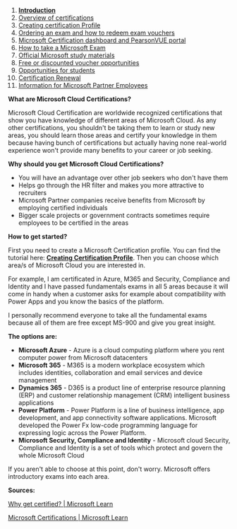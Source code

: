 1. [**Introduction**](https://www.reddit.com/r/SCICertifications/comments/w74aog/introduction)
2. [Overview of certifications](https://www.reddit.com/r/SCICertifications/comments/w74w7l/overview_of_certifications)
3. [Creating certification Profile](https://www.reddit.com/r/SCICertifications/comments/w8w1yv/creating_certification_profile)
4. [Ordering an exam and how to redeem exam vouchers](https://www.reddit.com/r/SCICertifications/comments/w8w45v/ordering_an_exam_and_how_to_redeem_exam_vouchers)
5. [Microsoft Certification dashboard and PearsonVUE portal](https://www.reddit.com/r/SCICertifications/comments/wcx8jh/microsoft_certification_dashboard_and_pearsonvue)
6. [How to take a Microsoft Exam](https://www.reddit.com/r/SCICertifications/comments/10sa4cx/how_to_take_a_microsoft_exam/)
7. [Official Microsoft study materials](https://www.reddit.com/r/SCICertifications/comments/wcxbwc/official_microsoft_study_materials)
8. [Free or discounted voucher opportunities](https://www.reddit.com/r/SCICertifications/comments/wcxdl2/free_or_discounted_voucher_opportunities)
9. [Opportunities for students](https://www.reddit.com/r/SCICertifications/comments/x4sltu/opportunities_for_students/)
10. [Certification Renewal](https://www.reddit.com/r/SCICertifications/comments/wcxnw1/certification_renewal)
11. [Information for Microsoft Partner Employees](https://www.reddit.com/r/SCICertifications/comments/ww24ib/information_for_microsoft_partner_employees)

**What are Microsoft Cloud Certifications?**

Microsoft Cloud Certification are worldwide recognized certifications that show you have knowledge of different areas of Microsoft Cloud. As any other certifications, you shouldn't be taking them to learn or study new areas, you should learn those areas and certify your knowledge in them because having bunch of certifications but actually having none real-world experience won't provide many benefits to your career or job seeking.

**Why should you get Microsoft Cloud Certifications?**

* You will have an advantage over other job seekers who don't have them
* Helps go through the HR filter and makes you more attractive to recruiters
* Microsoft Partner companies receive benefits from Microsoft by employing certified individuals
* Bigger scale projects or government contracts sometimes require employees to be certified in the areas

**How to get started?**

First you need to create a Microsoft Certification profile. You can find the tutorial here: [**Creating Certification Profile**](https://www.reddit.com/r/SCICertifications/comments/w8w1yv/creating_certification_profile/).  Then you can choose which area/s of Microsoft Cloud you are interested in.

For example, I am certificated in Azure, M365 and Security, Compliance and Identity and I have passed fundamentals exams in all 5 areas because it will come in handy when a customer asks for example about compatibility with Power Apps and you know the basics of the platform.

I personally recommend everyone to take all the fundamental exams because all of them are free except MS-900 and give you great insight.

**The options are:**

* **Microsoft Azure** \- Azure is a cloud computing platform where you rent computer power from Microsoft datacenters
* **Microsoft 365** \- M365 is a modern workplace ecosystem which includes identities, collaboration and email services and device management
* **Dynamics 365** \- D365 is a product line of enterprise resource planning (ERP) and customer relationship management (CRM) intelligent business applications
* **Power Platform** \- Power Platform is a line of business intelligence, app development, and app connectivity software applications. Microsoft developed the Power Fx low-code programming language for expressing logic across the Power Platform.
* **Microsoft Security, Compliance and Identity** \- Microsoft cloud Security, Compliance and Identity is a set of tools which protect and govern the whole Microsoft Cloud

If you aren't able to choose at this point, don't worry. Microsoft offers introductory exams into each area.

**Sources:**

[Why get certified? | Microsoft Learn](https://learn.microsoft.com/en-us/certifications/posts/microsoft-learn-why-get-certified)

[Microsoft Certifications | Microsoft Learn](https://learn.microsoft.com/en-us/certifications/)
